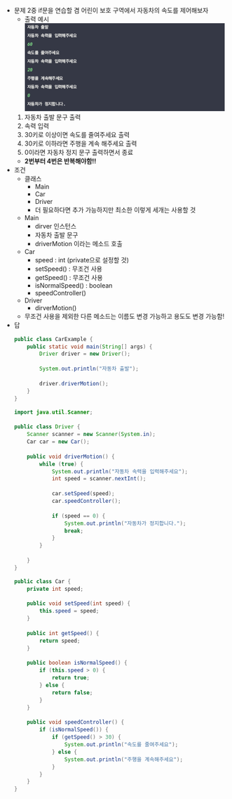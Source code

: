 - 문제
  2중 if문을 연습할 겸 어린이 보호 구역에서 자동차의 속도를 제어해보자
  - 출력 예시
  ![Alt text](image-3.png)
  1. 자동차 출발 문구 출력
  2. 속력 입력
  3. 30키로 이상이면 속도를 줄여주세요 출력
  4. 30키로 이하라면 주행을 계속 해주세요 출력
  5. 0이라면 자동차 정지 문구 출력하면서 종료
  - **2번부터 4번은 반복해야함!!**
- 조건
  - 클래스
    - Main
    - Car
    - Driver
    - 더 필요하다면 추가 가능하지만 최소한 이렇게 세개는 사용할 것
  - Main
    - dirver 인스턴스
    - 자동차 출발 문구
    - driverMotion 이라는 메소드 호출
  - Car
    - speed : int (private으로 설정할 것)
    - setSpeed() : 무조건 사용
    - getSpeed() : 무조건 사용
    - isNormalSpeed() : boolean
    - speedController()
  - Driver
    - dirverMotion()
  - 무조건 사용을 제외한 다른 메소드는 이름도 변경 가능하고 용도도 변경 가능함!
- 답
  ```java
  public class CarExample {
      public static void main(String[] args) {
          Driver driver = new Driver();

          System.out.println("자동차 출발");

          driver.driverMotion();
      }
  }
  ```
  ```java
  import java.util.Scanner;

  public class Driver {
      Scanner scanner = new Scanner(System.in);
      Car car = new Car();

      public void driverMotion() {
          while (true) {
              System.out.println("자동차 속력을 입력해주세요");
              int speed = scanner.nextInt();

              car.setSpeed(speed);
              car.speedController();

              if (speed == 0) {
                  System.out.println("자동차가 정지합니다.");
                  break;
              }
          }

      }
  }
  ```
  ```java
  public class Car {
      private int speed;

      public void setSpeed(int speed) {
          this.speed = speed;
      }

      public int getSpeed() {
          return speed;
      }

      public boolean isNormalSpeed() {
          if (this.speed > 0) {
              return true;
          } else {
              return false;
          }
      }

      public void speedController() {
          if (isNormalSpeed()) {
              if (getSpeed() > 30) {
                  System.out.println("속도를 줄여주세요");
              } else {
                  System.out.println("주행을 계속해주세요");
              }
          }
      }
  }
  ```
